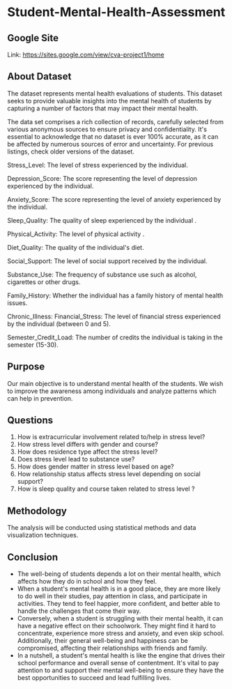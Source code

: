 # Student-Mental-Health-Assessment

## Google Site
Link: https://sites.google.com/view/cva-project1/home

## About Dataset

The dataset represents mental health evaluations of students. This dataset seeks to provide valuable insights into the mental health of students by capturing a number of factors that may impact their mental health.

The data set comprises a rich collection of records, carefully selected from various anonymous sources to ensure privacy and confidentiality. It's essential to acknowledge that no dataset is ever 100% accurate, as it can be affected by numerous sources of error and uncertainty. For previous listings, check older versions of the dataset.

Stress_Level: The level of stress experienced by the individual.

Depression_Score: The score representing the level of depression experienced by the individual.

Anxiety_Score: The score representing the level of anxiety experienced by the individual.

Sleep_Quality: The quality of sleep experienced by the individual .

Physical_Activity: The level of physical activity .

Diet_Quality: The quality of the individual's diet.

Social_Support: The level of social support received by the individual.

Substance_Use: The frequency of substance use such as alcohol, cigarettes or other drugs.

Family_History: Whether the individual has a family history of mental health issues.

Chronic_Illness: Financial_Stress: The level of financial stress experienced by the individual (between 0 and 5).

Semester_Credit_Load: The number of credits the individual is taking in the semester (15-30). 


## Purpose
Our main objective is to understand mental health of the students. We wish to improve the awareness among individuals and analyze patterns which can help in prevention.


## Questions

1. How is extracurricular involvement related to/help in stress level?
2. How stress level differs with gender and course?
3. How does residence type affect the stress level?
4. Does stress level lead to substance use?
5. How does gender matter in stress level based on age?
6. How relationship status affects stress level depending on social support?
7. How is sleep quality and course taken related to stress level ?


## Methodology
The analysis will be conducted using statistical methods and data visualization techniques.

## Conclusion
- The well-being of students depends a lot on their mental health, which affects how they do in school and how they feel.
- When a student's mental health is in a good place, they are more likely to do well in their studies, pay attention in class, and participate in activities. They tend to feel happier, more confident, and better able to handle the challenges that come their way.
- Conversely, when a student is struggling with their mental health, it can have a negative effect on their schoolwork. They might find it hard to concentrate, experience more stress and anxiety, and even skip school. Additionally, their general well-being and happiness can be compromised, affecting their relationships with friends and family.
- In a nutshell, a student's mental health is like the engine that drives their school performance and overall sense of contentment. It's vital to pay attention to and support their mental well-being to ensure they have the best opportunities to succeed and lead fulfilling lives.
